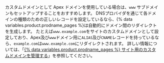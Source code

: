 カスタムドメインとして Apex ドメインを使用している場合は、`www` サブドメインもセットアップすることをおすすめします。 DNSプロバイダを通じて各ドメインの種類のための正しいレコードを設定しているなら、{% data variables.product.prodname_pages %}は自動的にドメイン間のリダイレクトを生成します。 たとえば`www.example.com`をサイトのカスタムドメインとして設定しており、Apex及び`www`ドメイン用に`ALIAS`及び`CNAME`レコードを持っているなら、`example.com`は`www.example.com`にリダイレクトされます。 詳しい情報については、「[{% data variables.product.prodname_pages %} サイト用のカスタムドメインを管理する](/github/working-with-github-pages/managing-a-custom-domain-for-your-github-pages-site/#configuring-a-subdomain)」を参照してください。
